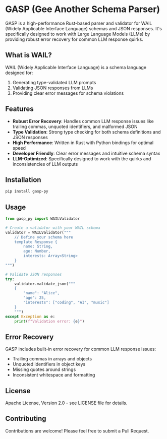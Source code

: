 # GASP (Gee Another Schema Parser)

GASP is a high-performance Rust-based parser and validator for WAIL (Widely Applicable Interface Language) schemas and JSON responses. It's specifically designed to work with Large Language Models (LLMs) by providing robust error recovery for common LLM response quirks.

## What is WAIL?

WAIL (Widely Applicable Interface Language) is a schema language designed for:
1. Generating type-validated LLM prompts
2. Validating JSON responses from LLMs
3. Providing clear error messages for schema violations

## Features

- **Robust Error Recovery**: Handles common LLM response issues like trailing commas, unquoted identifiers, and malformed JSON
- **Type Validation**: Strong type checking for both schema definitions and JSON responses
- **High Performance**: Written in Rust with Python bindings for optimal speed
- **Developer Friendly**: Clear error messages and intuitive schema syntax
- **LLM-Optimized**: Specifically designed to work with the quirks and inconsistencies of LLM outputs

## Installation

```bash
pip install gasp-py
```

## Usage

```python
from gasp_py import WAILValidator

# Create a validator with your WAIL schema
validator = WAILValidator("""
    // Define your schema here
    template Response {
        name: String,
        age: Number,
        interests: Array<String>
    }
""")

# Validate JSON responses
try:
    validator.validate_json("""
    {
        "name": "Alice",
        "age": 25,
        "interests": ["coding", "AI", "music"]
    }
    """)
except Exception as e:
    print(f"Validation error: {e}")
```

## Error Recovery

GASP includes built-in error recovery for common LLM response issues:
- Trailing commas in arrays and objects
- Unquoted identifiers in object keys
- Missing quotes around strings
- Inconsistent whitespace and formatting

## License

Apache License, Version 2.0 - see LICENSE file for details.

## Contributing

Contributions are welcome! Please feel free to submit a Pull Request.
